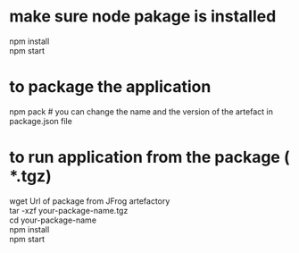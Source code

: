 # make sure node pakage is installed 
npm install<br>
npm start<br>
# to package the application 

npm pack     # you can change the name and the version of the artefact in package.json file

# to run application from the package ( *.tgz)
wget Url of package from JFrog artefactory <br>
tar -xzf your-package-name.tgz <br>
cd your-package-name <br>
npm install <br>
npm start <br>



